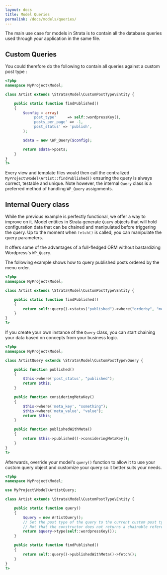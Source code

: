 ```yaml
---
layout: docs
title: Model Queries
permalink: /docs/models/queries/
---
```


The main use case for models in Strata is to contain all the database queries used through your application in the same file.

## Custom Queries


You could therefore do the following to contain all queries against a custom post type :

~~~ php
<?php
namespace MyProject\Model;

class Artist extends \Strata\Model\CustomPostType\Entity {

    public static function findPublished()
    {
        $config = array(
            'post_type'     => self::wordpressKey(),
            'posts_per_page' => -1,
            'post_status' => 'publish',
        );

        $data = new \WP_Query($config);

        return $data->posts;
    }
}
?>
~~~

Every view and template files would then call the centralized `MyProject\Model\Artist::findPublished()` ensuring the query is always correct, testable and unique. Note however, the internal `Query` class is a preferred method of handling `WP_Query` assignments.

## Internal Query class

While the previous example is perfectly functional, we offer a way to improve on it. Model entities in Strata generate `Query` objects that will hold configuration data that can be chained and manipulated before triggering the query. Up to the moment when `fetch()` is called, you can manipulate the query parameters.

It offers some of the advantages of a full-fledged ORM without bastardizing Wordpress's `WP_Query`.

The following example shows how to query published posts ordered by the menu order.

~~~ php
<?php
namespace MyProject\Model;

class Artist extends \Strata\Model\CustomPostType\Entity {

    public static function findPublished()
    {
        return self::query()->status("published")->where("orderby", "menu_order")->fetch();
    }
}
?>
~~~

If you create your own instance of the `Query` class, you can start chaining your data based on concepts from your business logic.

~~~ php
<?php
namespace MyProject\Model;

class ArtistQuery extends \Strata\Model\CustomPostType\Query {

    public function published()
    {
        $this->where('post_status', "published");
        return $this;
    }

    public function consideringMetaKey()
    {
        $this->where('meta_key', "something");
        $this->where('meta_value', "value");
        return $this;
    }

    public function publishedWithMeta()
    {
        return $this->published()->consideringMetaKey();
    }
}
?>
~~~

Afterwards, override your model's `query()` function to allow it to use your custom query object and customize your query so it better suits your needs.

~~~ php
<?php
namespace MyProject\Model;

use MyProject\Model\ArtistQuery;

class Artist extends \Strata\Model\CustomPostType\Entity {

    public static function query()
    {
        $query = new ArtistQuery();
        // Set the post type of the query to the current custom post type.
        // Not that the constructor does not returns a chainable reference.
        return $query->type(self::wordpressKey());
    }

    public static function findPublished()
    {
        return self::query()->publishedWithMeta()->fetch();
    }
}
?>
~~~
